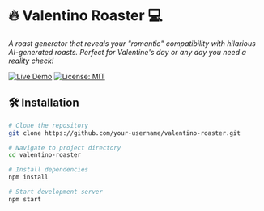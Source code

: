# 🔥 Valentino Roaster 💻

_A roast generator that reveals your "romantic" compatibility with hilarious AI-generated roasts. Perfect for Valentine's day or any day you need a reality check!_

[![Live Demo](https://img.shields.io/badge/%F0%9F%9A%80-Live%20Demo-brightgreen)](kkk)
[![License: MIT](https://img.shields.io/badge/License-MIT-yellow.svg)](https://opensource.org/licenses/MIT)

## 🛠 Installation

```bash
# Clone the repository
git clone https://github.com/your-username/valentino-roaster.git

# Navigate to project directory
cd valentino-roaster

# Install dependencies
npm install

# Start development server
npm start
